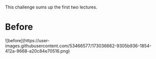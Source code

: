 This challenge sums up the first two lectures.
<h1>Before</h1>
![before](https://user-images.githubusercontent.com/53466577/173036662-9305b936-1854-412a-9668-a20c84e70516.png)
